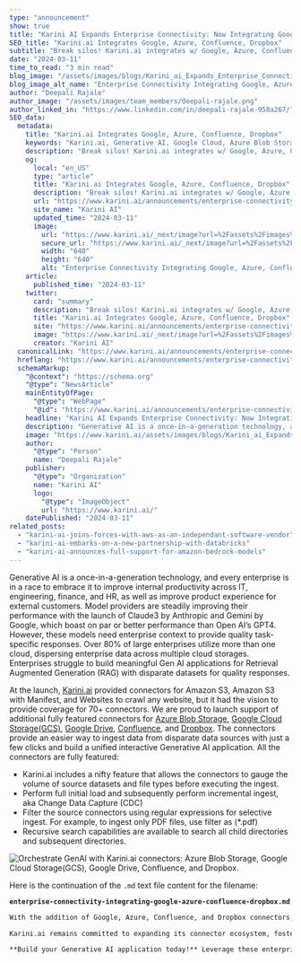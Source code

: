 ```yaml
---
type: "announcement"
show: true
title: "Karini AI Expands Enterprise Connectivity: Now Integrating Google, Azure, Confluence, and Dropbox"
SEO_title: "Karini.ai Integrates Google, Azure, Confluence, Dropbox"
subtitle: "Break silos! Karini.ai integrates w/ Google, Azure, Confluence, Dropbox for enterprise GenAI apps. #NoCodeAI"
date: "2024-03-11"
time_to_read: "3 min read"
blog_image: "/assets/images/blogs/Karini_ai_Expands_Enterprise_Connectivity.png&w=640&q=75"
blog_image_alt_name: "Enterprise Connectivity Integrating Google, Azure, Confluence, Dropbox"
author: "Deepali Rajale"
author_image: "/assets/images/team_members/deepali-rajale.png"
author_linked_in: "https://www.linkedin.com/in/deepali-rajale-958a267/"
SEO_data:
  metadata:
    title: "Karini.ai Integrates Google, Azure, Confluence, Dropbox"
    keywords: "Karini.ai, Generative AI, Google Cloud, Azure Blob Storage, Confluence, Dropbox, enterprise connectivity, RAG applications"
    description: "Break silos! Karini.ai integrates w/ Google, Azure, Confluence, Dropbox for enterprise GenAI apps. #NoCodeAI"
    og:
      local: "en_US"
      type: "article"
      title: "Karini.ai Integrates Google, Azure, Confluence, Dropbox"
      description: "Break silos! Karini.ai integrates w/ Google, Azure, Confluence, Dropbox for enterprise GenAI apps. #NoCodeAI"
      url: "https://www.karini.ai/announcements/enterprise-connectivity-integrating-google-azure-confluence-dropbox"
      site_name: "Karini AI"
      updated_time: "2024-03-11"
      image:
        url: "https://www.karini.ai/_next/image?url=%2Fassets%2Fimages%2Fblogs%2FKarini_ai_Expands_Enterprise_Connectivity.png&w=640&q=75"
        secure_url: "https://www.karini.ai/_next/image?url=%2Fassets%2Fimages%2Fblogs%2FKarini_ai_Expands_Enterprise_Connectivity.png&w=640&q=75"
        width: "640"
        height: "640"
        alt: "Enterprise Connectivity Integrating Google, Azure, Confluence, Dropbox"
    article:
      published_time: "2024-03-11"
    twitter:
      card: "summary"
      description: "Break silos! Karini.ai integrates w/ Google, Azure, Confluence, Dropbox for enterprise GenAI apps. #NoCodeAI"
      title: "Karini.ai Integrates Google, Azure, Confluence, Dropbox"
      site: "https://www.karini.ai/announcements/enterprise-connectivity-integrating-google-azure-confluence-dropbox"
      image: "https://www.karini.ai/_next/image?url=%2Fassets%2Fimages%2Fblogs%2FKarini_ai_Expands_Enterprise_Connectivity.png&w=640&q=75"
      creator: "Karini AI"
  canonicalLink: "https://www.karini.ai/announcements/enterprise-connectivity-integrating-google-azure-confluence-dropbox"
  hreflang: "https://www.karini.ai/announcements/enterprise-connectivity-integrating-google-azure-confluence-dropbox"
  schemaMarkup:
    "@context": "https://schema.org"
    "@type": "NewsArticle"
    mainEntityOfPage:
      "@type": "WebPage"
      "@id": "https://www.karini.ai/announcements/enterprise-connectivity-integrating-google-azure-confluence-dropbox"
    headline: "Karini AI Expands Enterprise Connectivity: Now Integrating Google, Azure, Confluence, and Dropbox"
    description: "Generative AI is a once-in-a-generation technology, and every enterprise is in a race to embrace it to improve internal productivity across IT, engineering, finance, and HR, as well as improve product experience for external customers."
    image: "https://www.karini.ai/assets/images/blogs/Karini_ai_Expands_Enterprise_Connectivity.png"
    author:
      "@type": "Person"
      name: "Deepali Rajale"
    publisher:
      "@type": "Organization"
      name: "Karini AI"
      logo:
        "@type": "ImageObject"
        url: "https://www.karini.ai/"
    datePublished: "2024-03-11"
related_posts:
  - "karini-ai-joins-forces-with-aws-as-an-independant-software-vendor"
  - "karini-ai-embarks-on-a-new-partnership-with-databricks"
  - "karini-ai-announces-full-support-for-amazon-bedrock-models"
---
```


Generative AI is a once-in-a-generation technology, and every enterprise is in a race to embrace it to improve internal productivity across IT, engineering, finance, and HR, as well as improve product experience for external customers. Model providers are steadily improving their performance with the launch of Claude3 by Anthropic and Gemini by Google, which boast on par or better performance than Open AI’s GPT4. However, these models need enterprise context to provide quality task-specific responses. Over 80% of large enterprises utilize more than one cloud, dispersing enterprise data across multiple cloud storages. Enterprises struggle to build meaningful Gen AI applications for Retrieval Augmented Generation (RAG) with disparate datasets for quality responses.

At the launch, [Karini.ai](https://www.karini.ai/) provided connectors for Amazon S3, Amazon S3 with Manifest, and Websites to crawl any website, but it had the vision to provide coverage for 70+ connectors. We are proud to launch support of additional fully featured connectors for [Azure Blob Storage](https://azure.microsoft.com/en-us/products/storage/blobs/?ef_id=_k_CjwKCAiA6KWvBhAREiwAFPZM7lVL1o7SOKpQHtOcj2dqcEnNBfblza5o0hVWFPN10qheAfMb0qQUiBoCL10QAvD_BwE_k_&OCID=AIDcmm5edswduu_SEM__k_CjwKCAiA6KWvBhAREiwAFPZM7lVL1o7SOKpQHtOcj2dqcEnNBfblza5o0hVWFPN10qheAfMb0qQUiBoCL10QAvD_BwE_k_&gad_source=1&gclid=CjwKCAiA6KWvBhAREiwAFPZM7lVL1o7SOKpQHtOcj2dqcEnNBfblza5o0hVWFPN10qheAfMb0qQUiBoCL10QAvD_BwE), [Google Cloud Storage(GCS)](https://cloud.google.com/storage?hl=en), [Google Drive](https://www.google.com/drive/), [Confluence](https://www.atlassian.com/software/confluence?&aceid=&adposition=&adgroup=138055852541&campaign=18312196225&creative=656429477698&device=c&keyword=confluence&matchtype=e&network=g&placement=&ds_kids=p72969649871&ds_e=GOOGLE&ds_eid=700000001542923&ds_e1=GOOGLE&gad_source=1&gclid=CjwKCAiA6KWvBhAREiwAFPZM7pZfFBX2hs3Vu9VJgf6c3NQSrTr9oeyh3SniORJXb4h17uZ83goy-RoCBc4QAvD_BwE&gclsrc=aw.ds), and [Dropbox](https://www.dropbox.com/official-teams-page?_tk=paid_sem_goog_biz_b&_camp=18696674559&_kw=dropbox%7Ce&_ad=675882937149%7C%7Cc&gad_source=1&gclid=CjwKCAiA6KWvBhAREiwAFPZM7jvuZEtd4dUopO3txJWUUCWGAWONmxFHWqNOVUcqdh8X-nkqow9atRoCjiIQAvD_BwE). The connectors provide an easier way to ingest data from disparate data sources with just a few clicks and build a unified interactive Generative AI application. All the connectors are fully featured:

- Karini.ai includes a nifty feature that allows the connectors to gauge the volume of source datasets and file types before executing the ingest.
- Perform full initial load and subsequently perform incremental ingest, aka Change Data Capture (CDC)
- Filter the source connectors using regular expressions for selective ingest. For example, to ingest only PDF files, use filter as (\*.pdf)
- Recursive search capabilities are available to search all child directories and subsequent directories.

![Orchestrate GenAI with Karini.ai connectors: Azure Blob Storage, Google Cloud Storage(GCS), Google Drive, Confluence, and Dropbox.](/assets/images/blogs/connectors.png)

Here is the continuation of the `.md` text file content for the filename:

**`enterprise-connectivity-integrating-google-azure-confluence-dropbox.md`**

```markdown
With the addition of Google, Azure, Confluence, and Dropbox connectors, Karini.ai enables enterprises to unlock the true potential of Generative AI. Our comprehensive collection of connectors tackles the challenge of siloed data, allowing the creation of powerful RAG applications that leverage data from across various sources. This streamlines development and improves data quality, ultimately delivering superior GenAI experiences for internal and external users.

Karini.ai remains committed to expanding its connector ecosystem, fostering a future where Generative AI seamlessly integrates with the ever-evolving enterprise data landscape.

**Build your Generative AI application today!** Leverage these enterprise connectors and unify disparate cloud-based sources. With Karini.ai, you can unlock the true potential of Generative AI, streamline development, improve data quality, and deliver superior GenAI experiences.
```

